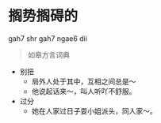 # 搁势搁碍的
gah7 shr gah7 ngae6 dii
> 如皋方言词典
- 别扭
  - 局外人处于其中，互相之间总是～
  - 他说起话来～，叫人听吖不舒服。
- 过分
  - 她在人家过日子耍小姐派头，同人家～。

